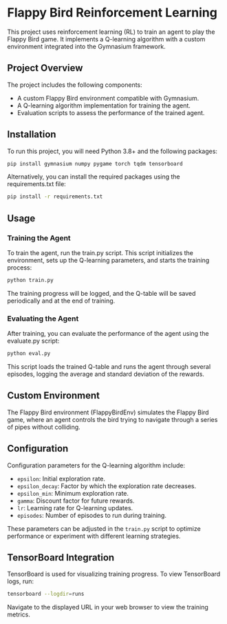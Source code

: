 # Flappy Bird Reinforcement Learning

This project uses reinforcement learning (RL) to train an agent to play the Flappy Bird game. It implements a Q-learning algorithm with a custom environment integrated into the Gymnasium framework.

## Project Overview

The project includes the following components:
- A custom Flappy Bird environment compatible with Gymnasium.
- A Q-learning algorithm implementation for training the agent.
- Evaluation scripts to assess the performance of the trained agent.

## Installation

To run this project, you will need Python 3.8+ and the following packages:

```bash
pip install gymnasium numpy pygame torch tqdm tensorboard
```

Alternatively, you can install the required packages using the requirements.txt file:

```bash
pip install -r requirements.txt
```

## Usage

### Training the Agent

To train the agent, run the train.py script. This script initializes the environment, sets up the Q-learning parameters, and starts the training process:

```bash
python train.py
```

The training progress will be logged, and the Q-table will be saved periodically and at the end of training.

### Evaluating the Agent

After training, you can evaluate the performance of the agent using the evaluate.py script:

```bash
python eval.py
```

This script loads the trained Q-table and runs the agent through several episodes, logging the average and standard deviation of the rewards.

## Custom Environment

The Flappy Bird environment (FlappyBirdEnv) simulates the Flappy Bird game, where an agent controls the bird trying to navigate through a series of pipes without colliding.

## Configuration

Configuration parameters for the Q-learning algorithm include:

* `epsilon`: Initial exploration rate.
* `epsilon_decay`: Factor by which the exploration rate decreases.
* `epsilon_min`: Minimum exploration rate.
* `gamma`: Discount factor for future rewards.
* `lr`: Learning rate for Q-learning updates.
* `episodes`: Number of episodes to run during training.

These parameters can be adjusted in the `train.py` script to optimize performance or experiment with different learning strategies.

## TensorBoard Integration

TensorBoard is used for visualizing training progress. To view TensorBoard logs, run:

```bash
tensorboard --logdir=runs
```

Navigate to the displayed URL in your web browser to view the training metrics.
